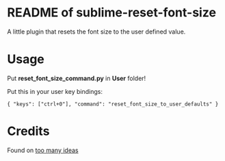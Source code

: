 # README of sublime-reset-font-size

A little plugin that resets the font size to the user defined value.

# Usage

Put **reset_font_size_command.py** in **User** folder!

Put this in your user key bindings:

    { "keys": ["ctrl+0"], "command": "reset_font_size_to_user_defaults" }


# Credits

Found on [too many ideas](http://toomanyideas.net/2013/improve-sublime-text-2-part-1.html "source of code")


